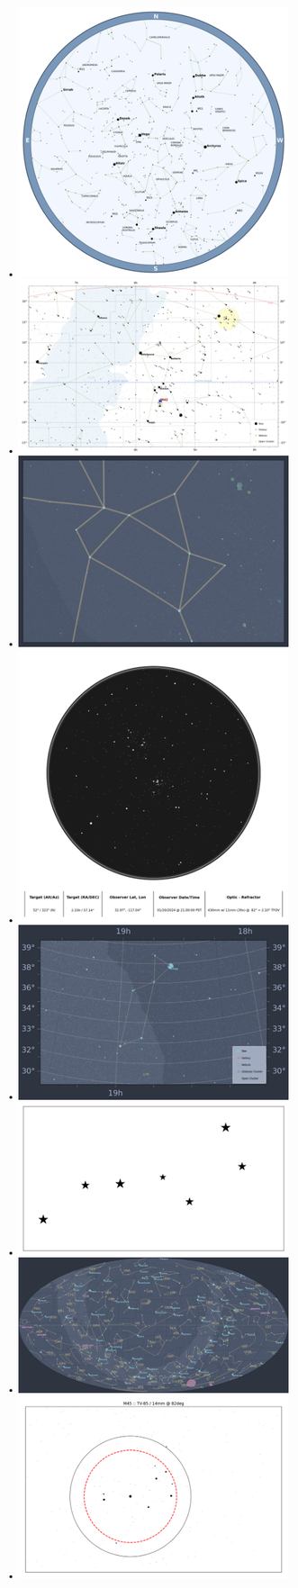 <div class="grid cards" markdown>

- ![starchart-blue](images/example_01.png)
- ![map-orion](images/map-orion.png)
- ![map-sgr](images/map-sgr.png)
- ![optic-p2](images/optic-p2.png)
- ![map-lyra](images/map-lyra.png)
- ![big-dipper](images/example_06.png)
- ![map-mollweide](images/map-mollweide.png)
- ![scope-fov](images/example_04.png)

</div>